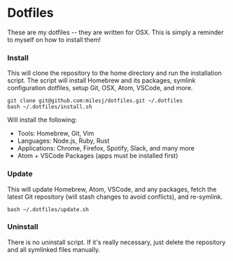 # Dotfiles

These are my dotfiles -- they are written for OSX. This is simply a reminder to myself on how to
install them!

### Install

This will clone the repository to the home directory and run the installation script. The script
will install Homebrew and its packages, symlink configuration dotfiles, setup Git, OSX, Atom,
VSCode, and more.

```
git clone git@github.com:milesj/dotfiles.git ~/.dotfiles
bash ~/.dotfiles/install.sh
```

Will install the following:

- Tools: Homebrew, Git, Vim
- Languages: Node.js, Ruby, Rust
- Applications: Chrome, Firefox, Spotify, Slack, and many more
- Atom + VSCode Packages (apps must be installed first)

### Update

This will update Homebrew, Atom, VSCode, and any packages, fetch the latest Git repository (will
stash changes to avoid conflicts), and re-symlink.

```
bash ~/.dotfiles/update.sh
```

### Uninstall

There is no uninstall script. If it's really necessary, just delete the repository and all symlinked
files manually.
